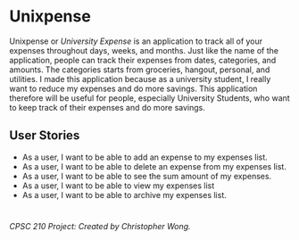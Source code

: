 # Unixpense

Unixpense or *University Expense* is an application to track all of your expenses throughout days, weeks, and months.
Just like the name of the application, people can track their expenses from dates, categories, and amounts. 
The categories starts from groceries, hangout, personal, and utilities. I made this application because as a university
student, I really want to reduce my expenses and do more savings. This application therefore will be useful for people, 
especially University Students, who want to keep track of their expenses and do more savings.

## User Stories
- As a user, I want to be able to add an expense to my expenses list.
- As a user, I want to be able to delete an expense from my expenses list.
- As a user, I want to be able to see the sum amount of my expenses.
- As a user, I want to be able to view my expenses list
- As a user, I want to be able to archive my expenses list.

#
*CPSC 210 Project: Created by Christopher Wong.*